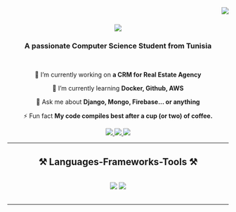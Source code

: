 <img align="right" src="https://visitor-badge.laobi.icu/badge?page_id=TalelCS.TalelCS" />

<h1 align="center">
    <img src="https://readme-typing-svg.herokuapp.com/?font=Righteous&size=35&center=true&vCenter=true&width=500&height=70&duration=4000&lines=Hi+There!+👋;+I'm+Talel+Galai!;" />
</h1>

<h3 align="center">A passionate Computer Science Student from Tunisia </h3>

<br/>

<div align="center">
 
 🔭 I’m currently working on **a CRM for Real Estate Agency**
 
 🌱 I’m currently learning **Docker, Github, AWS**

💬 Ask me about **Django, Mongo, Firebase... or anything**

⚡ Fun fact **My code compiles best after a cup (or two) of coffee.**

 </div>

 <div align="center"> 
  <a href="mailto:talelgalai@gmail.com">
    <img src="https://img.shields.io/badge/Gmail-333333?style=for-the-badge&logo=gmail&logoColor=red" />
  </a>
  <a href="https://linkedin.com/in/talel-galai-339ba3181/" target="_blank">
    <img src="https://img.shields.io/badge/LinkedIn-0077B5?style=for-the-badge&logo=linkedin&logoColor=white" target="_blank" />
  </a>
  <a href="" target="_blank">
     <img src="https://img.shields.io/badge/Portfolio-FF5722?style=for-the-badge&logo=todoist&logoColor=white" target="_blank" /> <!-- sqlite, safari, google-chrome are other good icon options -->
  </a>
</div>

<hr/>
 
<h2 align="center">⚒️ Languages-Frameworks-Tools ⚒️</h2>
<br/>
<div align="center">
    <img src="https://skillicons.dev/icons?i=angular,aws,blender,bootstrap,c,css,discord,docker,figma,firebase,github,html,java,js" />
    <img src="https://skillicons.dev/icons?i=mongodb,mysql,netlify,notion,opencv,ps,php,postgres,postman,py,stackoverflow,tailwind,threejs,vscode" /><br>
</div>

<br/>
<hr/>

